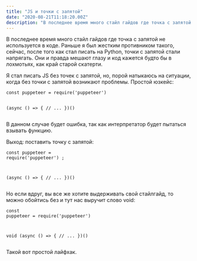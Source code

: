 ```yaml
---
title: "JS и точки с запятой"
date: "2020-08-21T11:18:20.00Z"
description: "В последнее время много стайл гайдов где точка с запятой не используется в коде. Раньше я был жестким противником такого, сейчас"
---
```


<p>В последнее время много стайл гайдов где точка с запятой не используется в коде. Раньше я был жестким противником такого, сейчас, после того как стал писать на Python, точки с запятой стали напрягать. Они и правда мешают глазу и код кажется будто бы в лохмотьях, как край старой скатерти.</p><p>Я стал писать JS без точек с запятой, но, порой натыкаюсь на ситуации, когда без точки с запятой возникают проблемы. Простой юзкейс:</p><pre><code class="language-javascript">const puppeteer = require('puppeteer')

(async () =&gt; {
// ...
})()</code></pre><p>В данном случае будет ошибка, так как интерпретатор будет пытаться взывать функцию.</p><p>Выход: поставить точку с запятой:</p><pre><code class="language-javascript">const puppeteer = require('puppeteer') ;

(async () =&gt; {
// ...
})()</code></pre><p>Но если вдруг, вы все же хотите выдерживать свой стайлгайд, то можно обойтись без и тут нас выручит слово void:</p><pre><code class="language-javascript">const puppeteer = require('puppeteer')

void (async () =&gt; {
// ...
})()</code></pre><p>Такой вот простой лайфхак.</p>

